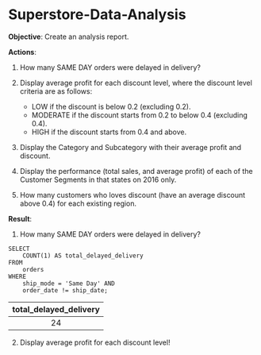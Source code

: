 # Superstore-Data-Analysis

**Objective**: Create an analysis report.

**Actions**:

1. How many SAME DAY orders were delayed in delivery?
2. Display average profit for each discount level, where the discount level criteria are as follows:
    - LOW if the discount is below 0.2 (excluding 0.2).
    - MODERATE if the discount starts from 0.2 to below 0.4 (excluding 0.4).
    - HIGH if the discount starts from 0.4 and above.

3. Display the Category and Subcategory with their average profit and discount.
4. Display the performance (total sales, and average profit) of each of the Customer Segments in that states on 2016 only.
5. How many customers who loves discount (have an average discount above 0.4) for each existing region.


**Result**:

1. How many SAME DAY orders were delayed in delivery?

```
SELECT 
	COUNT(1) AS total_delayed_delivery
FROM 
	orders
WHERE 
	ship_mode = 'Same Day' AND
	order_date != ship_date;
```
       
| total_delayed_delivery |
| :---: | 
| 24  |

2. Display average profit for each discount level!
